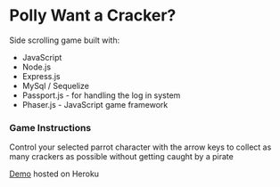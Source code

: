 # Polly Want a Cracker?

Side scrolling game built with:
* JavaScript
* Node.js
* Express.js
* MySql / Sequelize
* Passport.js - for handling the log in system
* Phaser.js - JavaScript game framework

### Game Instructions
Control your selected parrot character with the arrow keys to collect as many crackers as possible without getting caught by a pirate

[Demo](https://warm-coast-71866.herokuapp.com/) hosted on Heroku
